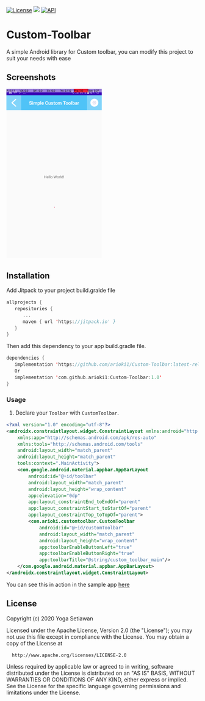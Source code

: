   
[![License](https://img.shields.io/badge/License-Apache%202.0-blue.svg)](https://opensource.org/licenses/Apache-2.0) [![](https://jitpack.io/v/arioki1/Custom-Toolbar.svg)](https://jitpack.io/#arioki1/Custom-Toolbar)  [![API](https://img.shields.io/badge/API-21%2B-blue.svg?style=flat)](https://source.android.com/setup/start/build-numbers)
# Custom-Toolbar

A simple Android library for Custom toolbar, you can modify this project to suit your needs with ease

## Screenshots

<img src="https://github.com/arioki1/Custom-Toolbar/blob/master/ss.png" width="250px" />

## Installation

Add Jitpack to your project build.gralde file
      
```Kotlin
allprojects {
   repositories {
      ...
      maven { url 'https://jitpack.io' }
   }
}
```

Then add this dependency to your app build.gradle file.

```Kotlin
dependencies {
   implementation 'https://github.com/arioki1/Custom-Toolbar:latest-release'
   Or
   implementation 'com.github.arioki1:Custom-Toolbar:1.0'
}
```

### Usage

1. Declare your `Toolbar` with `CustomToolbar`.

```xml
<?xml version="1.0" encoding="utf-8"?>
<androidx.constraintlayout.widget.ConstraintLayout xmlns:android="http://schemas.android.com/apk/res/android"
    xmlns:app="http://schemas.android.com/apk/res-auto"
    xmlns:tools="http://schemas.android.com/tools"
    android:layout_width="match_parent"
    android:layout_height="match_parent"
    tools:context=".MainActivity">
    <com.google.android.material.appbar.AppBarLayout
        android:id="@+id/toolbar"
        android:layout_width="match_parent"
        android:layout_height="wrap_content"
        app:elevation="0dp"
        app:layout_constraintEnd_toEndOf="parent"
        app:layout_constraintStart_toStartOf="parent"
        app:layout_constraintTop_toTopOf="parent">
        <com.arioki.customtoolbar.CustomToolbar
            android:id="@+id/customToolbar"
            android:layout_width="match_parent"
            android:layout_height="wrap_content"
            app:toolbarEnableButtonLeft="true"
            app:toolbarEnableButtonRight="true"
            app:toolbarTitle="@string/custom_toolbar_main"/>
    </com.google.android.material.appbar.AppBarLayout>
</androidx.constraintlayout.widget.ConstraintLayout>
```
You can see this in action in the sample app [here](https://github.com/arioki1/Custom-Toolbar/blob/master/app/src/main/java/com/arioki/sample/MainActivity.kt#L13-L21)

## License

Copyright (c) 2020 Yoga Setiawan

   Licensed under the Apache License, Version 2.0 (the "License");
   you may not use this file except in compliance with the License.
   You may obtain a copy of the License at
         
      http://www.apache.org/licenses/LICENSE-2.0

   Unless required by applicable law or agreed to in writing, software
   distributed under the License is distributed on an "AS IS" BASIS,
   WITHOUT WARRANTIES OR CONDITIONS OF ANY KIND, either express or implied.
   See the License for the specific language governing permissions and
   limitations under the License.
